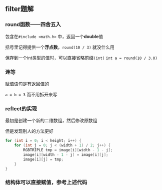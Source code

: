## filter题解

### round函数——四舍五入

包含在`#include <math.h>` 中，返回一个**double**值

括号里记得提供一个**浮点数**，`round(10 / 3)` 就没什么用

保存到一个int类型的值时，可以直接省略前缀`(int)` `int a = round(10 / 3.0)` 

### 连等

赋值语句是有返回值的

`a = b = 3` 而不用拆开来写

### reflect的实现

最初是创建一个新的二维数组，然后修改原数组

但是发现别人的方法更好

```C
for (int i = 0; i < height; i++) {
    for (int j = 0; j < (width + 1) / 2; j++) {
        RGBTRIPLE tmp = image[i][width - 1 - j];
        image[i][width - 1 - j] = image[i][j];
        image[i][j] = tmp;
    }
}
```

### 结构体可以直接赋值，参考上述代码



